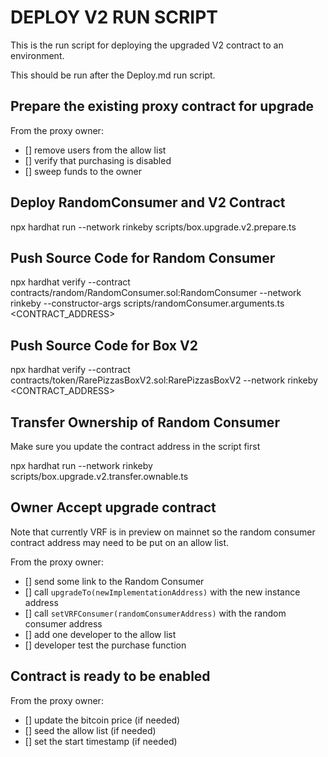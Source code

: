 # DEPLOY V2 RUN SCRIPT

This is the run script for deploying the upgraded V2 contract to an environment.

This should be run after the Deploy.md run script.

## Prepare the existing proxy contract for upgrade

From the proxy owner:
- [] remove users from the allow list
- [] verify that purchasing is disabled
- [] sweep funds to the owner

## Deploy RandomConsumer and V2 Contract

npx hardhat run --network rinkeby scripts/box.upgrade.v2.prepare.ts  

## Push Source Code for Random Consumer

npx hardhat verify --contract contracts/random/RandomConsumer.sol:RandomConsumer --network rinkeby --constructor-args scripts/randomConsumer.arguments.ts <CONTRACT_ADDRESS>

## Push Source Code for Box V2

npx hardhat verify --contract contracts/token/RarePizzasBoxV2.sol:RarePizzasBoxV2 --network rinkeby <CONTRACT_ADDRESS>

## Transfer Ownership of Random Consumer

Make sure you update the contract address in the script first

npx hardhat run --network rinkeby scripts/box.upgrade.v2.transfer.ownable.ts

## Owner Accept upgrade contract

Note that currently VRF is in preview on mainnet so the random consumer contract address may need to be put on an allow list.

From the proxy owner:
- [] send some link to the Random Consumer
- [] call `upgradeTo(newImplementationAddress)` with the new instance address
- [] call `setVRFConsumer(randomConsumerAddress)` with the random consumer address
- [] add one developer to the allow list
- [] developer test the purchase function

## Contract is ready to be enabled

From the proxy owner:
- [] update the bitcoin price (if needed)
- [] seed the allow list (if needed)
- [] set the start timestamp (if needed)
